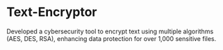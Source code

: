 # Text-Encryptor
Developed a cybersecurity tool to encrypt text using multiple algorithms (AES, DES, RSA), enhancing data protection for over 1,000 sensitive files.
